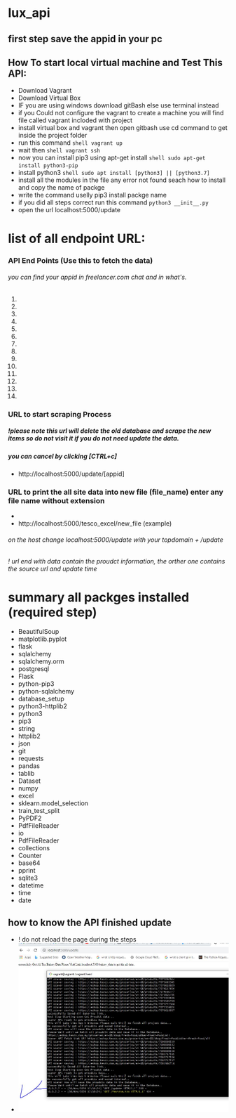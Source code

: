 # lux_api

## first step save the appid in your pc 

## How To start local virtual machine and Test This API:
* Download Vagrant
* Download Virtual Box
* IF you are using windows download gitBash else use terminal instead
* if you Could not configure the vagrant to create a machine you will find file called vagrant incloded with project
* install  virtual box and vagrant then open gitbash use cd command to get inside the project folder
* run this command ```shell vagrant up ```
* wait then ```shell vagrant ssh ```
* now you can install pip3 using apt-get install  ```shell sudo apt-get install python3-pip```
* install python3 ```shell sudo apt install [python3] || [python3.7] ```
* install all the modules in the file any error not found seach how to install and copy the name of packge 
* write the command uselly pip3 install packge name
* if you did all steps correct run this command  ``` python3 __init__.py  ```
* open the url localhost:5000/update


# list of all endpoint URL:


### API End Points (Use this to fetch the data)

###### you can find your appid in freelancer.com chat and in what's.

1. [server_ip]:[port_number]/fresh_food/[appid] 
2. [server_ip]:[port_number]/freshfood_links/[appid]
3. [server_ip]:[port_number]/grocery/[appid]
4. [server_ip]:[port_number]/grocery_links[appid]
5. [server_ip]:[port_number]/baby[appid]
6. [server_ip]:[port_number]/baby_links/[appid]
7. [server_ip]:[port_number]/child_and_frozen/[appid]
8. [server_ip]:[port_number]/child_and_frozen_links/[appid]
9. [server_ip]:[port_number]/health_and_beauty/[appid]
10. [server_ip]:[port_number]/health_and_beautyLinks/[appid] 
12. [server_ip]:[port_number]/household/[appid]
13. [server_ip]:[port_number]/household_links/[appid] 
14. [server_ip]:[port_number]/pets/[appid]
15. [server_ip]:[port_number]/pets_links/[appid]



### URL to start scraping Process

##### !please note this url will delete the old database and scrape the new items so do not visit it if you do not need update the data.
##### you can cancel by clicking [CTRL+c]

* http://localhost:5000/update/[appid]

### URL to print the all site data into new file (file_name) enter any file name without extension

* [server_ip]:[port_number]/tesco_excel/[filename]
* http://localhost:5000/tesco_excel/new_file  (example)

###### on the host change localhost:5000/update with your topdomain + /update
###### ! url end with data contain the proudct information, the orther one contains the source url and update time


# summary all packges installed (required step)
* BeautifulSoup
* matplotlib.pyplot
* flask
* sqlalchemy
* sqlalchemy.orm
* postgresql
* Flask
* python-pip3
* python-sqlalchemy
* database_setup
* python3-httplib2
* python3
* pip3
* string
* httplib2
* json
* git
* requests
* pandas
* tablib 
* Dataset 
* numpy 
* excel 
* sklearn.model_selection 
* train_test_split 
* PyPDF2 
* PdfFileReader
* io 
* PdfFileReader 
* collections 
* Counter 
* base64 
* pprint 
* sqlite3
* datetime
* time
* date


## how to know the API finished update

*  ! do not reload the page during the steps
*  <img src='sucess.JPG'>

